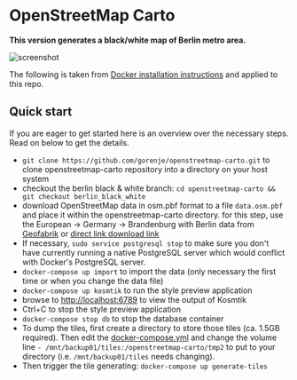# OpenStreetMap Carto

**This version generates a black/white map of Berlin metro area.**

![screenshot](https://raw.github.com/gorenje/openstreetmap-carto/berlin_black_white/preview.png)


The following is taken from [Docker installation instructions](https://github.com/gravitystorm/openstreetmap-carto/blob/master/DOCKER.md) and applied to this repo.

## Quick start

If you are eager to get started here is an overview over the necessary steps.
Read on below to get the details.

* `git clone https://github.com/gorenje/openstreetmap-carto.git` to clone openstreetmap-carto repository into a directory on your host system
* checkout the berlin black & white branch: `cd openstreetmap-carto && git checkout berlin_black_white`
* download OpenStreetMap data in osm.pbf format to a file `data.osm.pbf` and place it within the openstreetmap-carto directory. for this step, use the European -> Germany -> Brandenburg with Berlin data from [Geofabrik](https://download.geofabrik.de/) or [direct link download link](https://download.geofabrik.de/europe/germany/brandenburg-latest.osm.pbf)
* If necessary, `sudo service postgresql stop` to make sure you don't have currently running a native PostgreSQL server which would conflict with Docker's PostgreSQL server.
* `docker-compose up import` to import the data (only necessary the first time or when you change the data file)
* `docker-compose up kosmtik` to run the style preview application
* browse to [http://localhost:6789](http://localhost:6789) to view the output of Kosmtik
* Ctrl+C to stop the style preview application
* `docker-compose stop db` to stop the database container
* To dump the tiles, first create a directory to store those tiles (ca. 1.5GB required). Then edit the [docker-compose.yml](https://raw.github.com/gorenje/openstreetmap-carto/berlin_black_white/docker-compose.yml) and change the volume line `- /mnt/backup01/tiles:/openstreetmap-carto/tmp2` to put to your directory (i.e. `/mnt/backup01/tiles` needs changing).
* Then trigger the tile generating: `docker-compose up generate-tiles`
